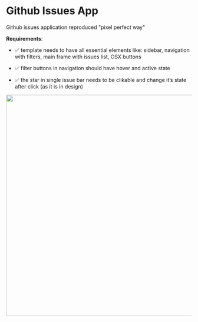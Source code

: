 # Github Issues App

Github issues application reproduced "pixel perfect way"

**Requirements**:
- ✅ template needs to have all essential elements like: sidebar, navigation with filters, main frame with issues list, OSX buttons

- ✅ filter buttons in navigation should have hover and active state

- ✅ the star in single issue bar needs to be clikable and change it’s state after click (as it is in design)

<p align='center'>
    <img src='https://i.ibb.co/6nMfM3t/Zrzut-ekranu-2020-03-19-o-00-10-45.png' width='600' />
</p>
